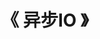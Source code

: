 ---
title: "《 异步IO 》"
menu:
  main:
    identifier: "linux-asyn"
    parent: "linux"
    name: "《 异步IO 》"
    weight: 4
---